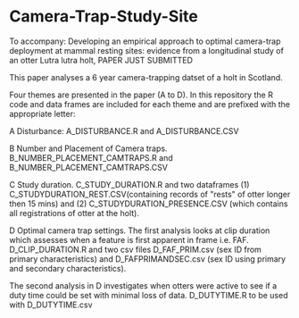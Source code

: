 # Camera-Trap-Study-Site
To accompany: Developing an empirical approach to optimal camera-trap deployment at mammal resting sites: evidence from a longitudinal study of an otter Lutra lutra holt, PAPER JUST SUBMITTED

This  paper analyses a 6 year camera-trapping datset of a holt in Scotland.

Four themes are presented in the paper (A to D). In this repository the R code and data frames are included for each theme and are prefixed with the appropriate letter:

A Disturbance: A_DISTURBANCE.R and A_DISTURBANCE.CSV 

B Number and Placement of Camera traps. B_NUMBER_PLACEMENT_CAMTRAPS.R and B_NUMBER_PLACEMENT_CAMTRAPS.CSV

C Study duration. C_STUDY_DURATION.R and two dataframes (1) C_STUDYDURATION_REST.CSV(containing records of "rests" of otter longer then 15 mins)
and (2) C_STUDYDURATION_PRESENCE.CSV (which contains all registrations of otter at the holt).

D Optimal camera trap settings. The first analysis looks at clip duration which assesses when a feature is first apparent in frame i.e. FAF. D_CLIP_DURATION.R and two csv files D_FAF_PRIM.csv (sex ID from primary characteristics) and D_FAFPRIMANDSEC.csv (sex ID using primary and secondary characteristics).

The second analysis in D investigates when otters were active to see if a duty time could be set with minimal loss of data. D_DUTYTIME.R to be used with D_DUTYTIME.csv
